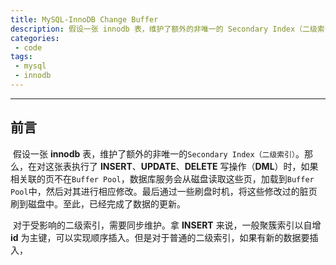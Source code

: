 ```yaml
---
title: MySQL-InnoDB Change Buffer
description: 假设一张 innodb 表，维护了额外的非唯一的 Secondary Index（二级索引）。那么，在对这张表执行了 INSERT、UPDATE、DELETE 写操作（DML）时，如果相关联的页不在 Buffer Pool，数据库服务会从磁盘读取这些页，加载到 Buffer Pool 中，然后对其进行相应修改。最后通过一些刷盘时机，将这些修改过的脏页刷到磁盘中。至此，已经完成了数据的更新...
categories: 
 - code
tags:
 - mysql
 - innodb
---
```


------

## 前言

​	假设一张 **innodb** 表，维护了额外的非唯一的`Secondary Index（二级索引）`。那么，在对这张表执行了 **INSERT**、**UPDATE**、**DELETE** 写操作（**DML**）时，如果相关联的页不在`Buffer Pool`，数据库服务会从磁盘读取这些页，加载到`Buffer Pool`中，然后对其进行相应修改。最后通过一些刷盘时机，将这些修改过的脏页刷到磁盘中。至此，已经完成了数据的更新。

​	对于受影响的二级索引，需要同步维护。拿 **INSERT** 来说，一般聚簇索引以自增 **id** 为主键，可以实现顺序插入。但是对于普通的二级索引，如果有新的数据要插入，


